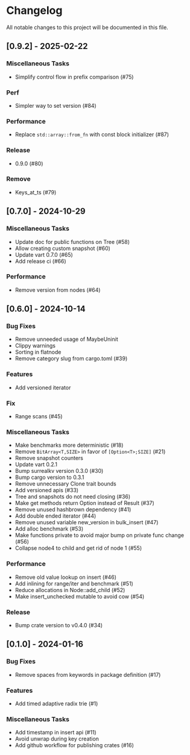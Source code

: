 # Changelog

All notable changes to this project will be documented in this file.

## [0.9.2] - 2025-02-22

### Miscellaneous Tasks

- Simplify control flow in prefix comparison (#75)

### Perf

- Simpler way to set version (#84)

### Performance

- Replace `std::array::from_fn` with const block initializer (#87)

### Release

- 0.9.0 (#80)

### Remove

- Keys_at_ts (#79)

## [0.7.0] - 2024-10-29

### Miscellaneous Tasks

- Update doc for public functions on Tree (#58)
- Allow creating custom snapshot (#60)
- Update vart 0.7.0 (#65)
- Add release ci (#66)

### Performance

- Remove version from nodes (#64)

## [0.6.0] - 2024-10-14

### Bug Fixes

- Remove unneeded usage of MaybeUninit
- Clippy warnings
- Sorting in flatnode
- Remove category slug from cargo.toml (#39)

### Features

- Add versioned iterator

### Fix

- Range scans (#45)

### Miscellaneous Tasks

- Make benchmarks more deterministic (#18)
- Remove `BitArray<T,SIZE>` in favor of `[Option<T>;SIZE]` (#21)
- Remove snapshot counters
- Update vart 0.2.1
- Bump surrealkv version 0.3.0 (#30)
- Bump cargo version to 0.3.1
- Remove unnecessary Clone trait bounds
- Add versioned apis (#33)
- Tree and snapshots do not need closing (#36)
- Make get methods return Option instead of Result (#37)
- Remove unused hashbrown dependency (#41)
- Add double ended iterator (#44)
- Remove unused variable new_version in bulk_insert (#47)
- Add alloc benchmark (#53)
- Make functions private to avoid major bump on private func change (#56)
- Collapse node4 to child and get rid of node 1 (#55)

### Performance

- Remove old value lookup on insert (#46)
- Add inlining for range/iter and benchmark (#51)
- Reduce allocations in Node::add_child (#52)
- Make insert_unchecked mutable to avoid cow (#54)

### Release

- Bump crate version to v0.4.0 (#34)

## [0.1.0] - 2024-01-16

### Bug Fixes

- Remove spaces from keywords in package definition (#17)

### Features

- Add timed adaptive radix trie (#1)

### Miscellaneous Tasks

- Add timestamp in insert api (#11)
- Avoid unwrap during key creation
- Add github workflow for publishing crates (#16)

<!-- generated by git-cliff -->

